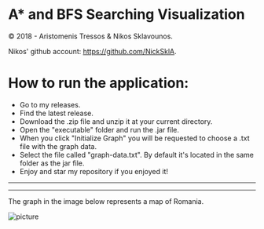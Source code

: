 # A* and BFS Searching Visualization
© 2018 - Aristomenis Tressos & Nikos Sklavounos.

Nikos' github account: https://github.com/NickSklA.

# How to run the application:

- Go to my releases.
- Find the latest release.
- Download the .zip file and unzip it at your current directory.
- Open the "executable" folder and run the .jar file.
- When you click "Initialize Graph" you will be requested to choose a .txt file with the graph data.
- Select the file called "graph-data.txt". By default it's located in the same folder as the jar file.
- Enjoy and star my repository if you enjoyed it!

---------------------------------------------------
---------------------------------------------------

The graph in the image below represents a map of Romania.

![picture](https://imgur.com/a/ojyLtop)
